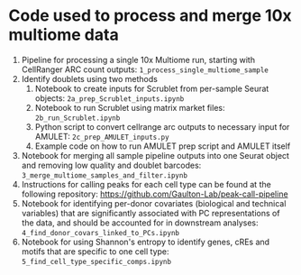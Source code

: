 # Code used to process and merge 10x multiome data
1. Pipeline for processing a single 10x Multiome run, starting with CellRanger ARC count outputs: `1_process_single_multiome_sample`
2. Identify doublets using two methods
    1. Notebook to create inputs for Scrublet from per-sample Seurat objects: `2a_prep_Scrublet_inputs.ipynb`
    2. Notebook to run Scrublet using matrix market files: `2b_run_Scrublet.ipynb`
    3. Python script to convert cellrange arc outputs to necessary input for AMULET: `2c_prep_AMULET_inputs.py`
    4. Example code on how to run AMULET prep script and AMULET itself
3. Notebook for merging all sample pipeline outputs into one Seurat object and removing low quality and doublet barcodes: `3_merge_multiome_samples_and_filter.ipynb`
4. Instructions for calling peaks for each cell type can be found at the following repository: https://github.com/Gaulton-Lab/peak-call-pipeline
5. Notebook for identifying per-donor covariates (biological and technical variables) that are significantly associated with PC representations of the data, and should be accounted for in downstream analyses: `4_find_donor_covars_linked_to_PCs.ipynb`
6. Notebook for using Shannon's entropy to identify genes, cREs and motifs that are specific to one cell type: `5_find_cell_type_specific_comps.ipynb`

